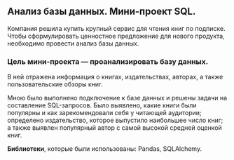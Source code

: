 ## Анализ базы данных. Мини-проект SQL.

Компания решила купить крупный сервис для чтения книг по подписке. Чтобы сформулировать ценностное предложение для нового продукта, необходимо провести анализ базы данных.

### Цель мини-проекта — проанализировать базу данных. 
В ней отражена информация о книгах, издательствах, авторах, а также пользовательские обзоры книг.

Мною было выполнено подключение к базе данных и решены задачи на составление SQL-запросов. Было выявлено, какие книги были популярны и как зарекомендовали себя у читающей аудитории; определено издательство, которое выпустило наибольшее число книг; а также выявлен популярный автор с самой высокой средней оценкой книг.

**Библиотеки**, которые были использованы: Pandas, SQLAlchemy.
